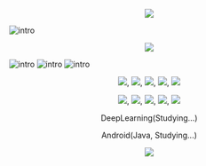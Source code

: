 <p align="center"><img src="https://capsule-render.vercel.app/api?type=waving&color=auto&height=300&section=header&text=NewPlus%20GitHub&fontSize=90" /></p>

![intro](https://capsule-render.vercel.app/api?type=transparent&text=YongHwan%20Lee&fontAlign=50&animation=blink&fontSize=40&section=intro&height=50)

<p align="center"><img src="https://user-images.githubusercontent.com/32642002/171190867-b4099bb1-c095-449e-9876-685d566901d0.jpg"/></p>

![intro](https://capsule-render.vercel.app/api?type=transparent&text=1999.03.26&fontAlign=50&animation=blink&fontSize=20&section=intro&height=50)
![intro](https://capsule-render.vercel.app/api?type=transparent&text=Jeonbuk%20National%20University,%20IT%20Engineering&fontAlign=50&animation=blink&fontSize=20&section=intro&height=50)
![intro](https://capsule-render.vercel.app/api?type=transparent&text=💻Tech%20Stack&fontAlign=50&animation=blink&fontSize=20&section=intro&height=50)

<p align="center"><img src="https://img.shields.io/badge/C/C++-3766AB?style=flat-square&logo=C++&logoColor=white"/></a>, <img src="https://img.shields.io/badge/Python-3766AB?style=flat-square&logo=Python&logoColor=white"/></a>, <img src="https://img.shields.io/badge/Java-3766AB?style=flat-square&logo=Java&logoColor=white"/></a>, <img src="https://img.shields.io/badge/VB.NET-3766AB?style=flat-square&logo=.NET&logoColor=white"/></a>, <img src="https://img.shields.io/badge/SQL-3766AB?style=flat-square&logo=MySQL&logoColor=white"/></a></p>
<p align="center"><img src="https://img.shields.io/badge/HTML-3766AB?style=flat-square&logo=HTML&logoColor=white"/></a>, <img src="https://img.shields.io/badge/CSS-3766AB?style=flat-square&logo=CSS&logoColor=white"/></a>, <img src="https://img.shields.io/badge/JavaScript-3766AB?style=flat-square&logo=javascript&logoColor=white"/></a>, <img src="https://img.shields.io/badge/ASP-3766AB?style=flat-square&logo=ASP&logoColor=white"/></a>, <img src="https://img.shields.io/badge/PHP-3766AB?style=flat-square&logo=PHP&logoColor=white"/></a></p>
<p align="center">DeepLearning(Studying...)</p>
<p align="center">Android(Java, Studying...)</p>

<p align="center"><img src="https://capsule-render.vercel.app/api?type=waving&color=auto&height=300&section=footer" /></p>
